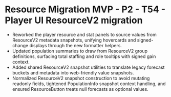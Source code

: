 # Resource Migration MVP - P2 - T54 - Player UI ResourceV2 migration

- Reworked the player resource and stat panels to source values from ResourceV2 metadata snapshots, unifying hovercards and signed-change displays through the new formatter helpers.
- Updated population summaries to draw from ResourceV2 group definitions, surfacing total staffing and role tooltips with signed gain context.
- Added shared ResourceV2 snapshot utilities to translate legacy forecast buckets and metadata into web-friendly value snapshots.
- Normalized ResourceV2 snapshot construction to avoid mutating readonly fields, tightened PopulationInfo snapshot context handling, and ensured ResourceButton treats null forecasts as optional values.
